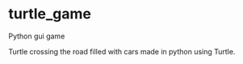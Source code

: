 # turtle_game
Python gui game


Turtle crossing the road filled with cars made in python using Turtle.
